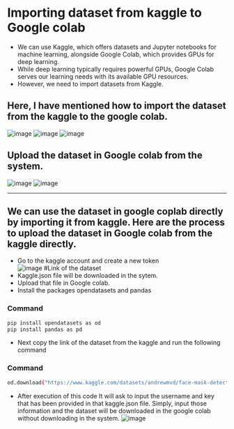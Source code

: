 # Importing dataset from kaggle to Google colab
- We can use Kaggle, which offers datasets and Jupyter notebooks for machine learning, alongside Google Colab, which provides GPUs for deep learning.
- While deep learning typically requires powerful GPUs, Google Colab serves our learning needs with its available GPU resources.
- However, we need to import datasets from Kaggle.
## Here, I have mentioned how to import the dataset from the kaggle to the google colab.
![image](https://github.com/user-attachments/assets/494a783b-8eae-44a0-898e-346a6b987a48)
![image](https://github.com/user-attachments/assets/10cae18e-273a-46ef-8ae4-1918acc1de84)
![image](https://github.com/user-attachments/assets/279d1303-7b11-4dfa-996f-98eed1559235)
## Upload the dataset in Google colab from the system.
![image](https://github.com/user-attachments/assets/a77174b0-85e6-498a-8dc7-2ffd49f99eec)
![image](https://github.com/user-attachments/assets/b9568d27-bd67-441d-8509-9bb99a01f356) <hr>
## We can use the dataset in google coplab directly by importing it from  kaggle. Here are the process to upload the dataset in Google colab from the kaggle directly.
- Go to the kaggle account and create a new token<br>
![image](https://github.com/user-attachments/assets/3743c034-b1db-4e08-9dc3-15ccca7a9114) #Link of the dataset
- Kaggle.json file will be downloaded in the sytem.
- Upload that file in Google colab.
- Install the packages opendatasets and pandas
### Command
```bash
pip install opendatasets as od
pip install pandas as pd
```
- Next copy the link of the dataset from the kaggle and run the following command
### Command
```bash
od.download("https://www.kaggle.com/datasets/andrewmvd/face-mask-detection")
```
- After execution of this code It will ask  to input the username and key that has been provided in that kaggle.json file. Simply, input those information and the dataset will be downloaded in the google colab without downloading in the system.
![image](https://github.com/user-attachments/assets/e59e9057-5509-4d18-885d-04de59c1c734)
